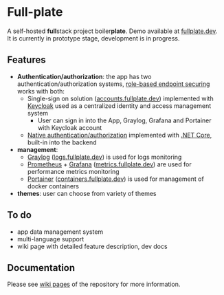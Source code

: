 # Full-plate
A self-hosted **full**stack project boiler**plate**. 
Demo available at [fullplate.dev](https://fullplate.dev).  
It is currently in prototype stage, development is in progress.

## Features
* **Authentication/authorization**: the app has two authentication/authorization systems, [role-based endpoint securing](https://github.com/dmit4git/full-plate/blob/c9b04133ac51f958e75d65aea8de336490bfa28f/webapi/NetCore/WebApi/Controllers/Auth/Checks/AuthChecksController.cs#L26) works with both:
  * Single-sign on solution ([accounts.fullplate.dev](https://accounts.fullplate.dev)) implemented with [Keycloak](https://www.keycloak.org/) used as a centralized identity and access management system
    * User can sign in into the App, Graylog, Grafana and Portainer with Keycloak account  
  * [Native authentication/authorization](https://youtu.be/IzhHI-dZCsg) implemented with [.NET Core](https://learn.microsoft.com/en-us/aspnet/core/security/authentication/?view=aspnetcore-8.0), built-in into the backend
* **management**:
  * [Graylog](https://graylog.org/) ([logs.fullplate.dev](https://logs.fullplate.dev/)) is used for logs monitoring
  * [Prometheus](https://prometheus.io/) + [Grafana](https://grafana.com/) ([metrics.fullplate.dev](https://metrics.fullplate.dev)) are used for performance metrics monitoring
  * [Portainer](https://www.portainer.io/) ([containers.fullplate.dev](https://containers.fullplate.dev/)) is used for management of docker containers
* **themes**: user can choose from variety of themes

## To do
* app data management system
* multi-language support
* wiki page with detailed feature description, dev docs

## Documentation
Please see [wiki pages](https://github.com/dmit4git/full-plate/wiki) of the repository for more information.
